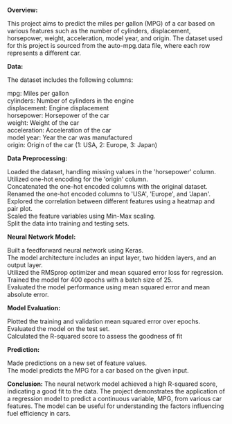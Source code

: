 **Overview:**

This project aims to predict the miles per gallon (MPG) of a car based on various features such as the number of cylinders, displacement, horsepower, weight, acceleration, model year, and origin. The dataset used for this project is sourced from the auto-mpg.data file, where each row represents a different car.

**Data:**

The dataset includes the following columns:

mpg: Miles per gallon<br />
cylinders: Number of cylinders in the engine<br />
displacement: Engine displacement<br />
horsepower: Horsepower of the car<br />
weight: Weight of the car<br />
acceleration: Acceleration of the car<br />
model year: Year the car was manufactured<br />
origin: Origin of the car (1: USA, 2: Europe, 3: Japan)<br />

**Data Preprocessing:**

Loaded the dataset, handling missing values in the 'horsepower' column.<br />
Utilized one-hot encoding for the 'origin' column.<br />
Concatenated the one-hot encoded columns with the original dataset.<br />
Renamed the one-hot encoded columns to 'USA', 'Europe', and 'Japan'.<br />
Explored the correlation between different features using a heatmap and pair plot.<br />
Scaled the feature variables using Min-Max scaling.<br />
Split the data into training and testing sets.<br />

**Neural Network Model:**

Built a feedforward neural network using Keras.<br />
The model architecture includes an input layer, two hidden layers, and an output layer.<br />
Utilized the RMSprop optimizer and mean squared error loss for regression.<br />
Trained the model for 400 epochs with a batch size of 25.<br />
Evaluated the model performance using mean squared error and mean absolute error.<br />

**Model Evaluation:**

Plotted the training and validation mean squared error over epochs.<br />
Evaluated the model on the test set.<br />
Calculated the R-squared score to assess the goodness of fit<br />

**Prediction:**

Made predictions on a new set of feature values.<br />
The model predicts the MPG for a car based on the given input.<br />

**Conclusion:**
The neural network model achieved a high R-squared score, indicating a good fit to the data. The project demonstrates the application of a regression model to predict a continuous variable, MPG, from various car features. The model can be useful for understanding the factors influencing fuel efficiency in cars.
